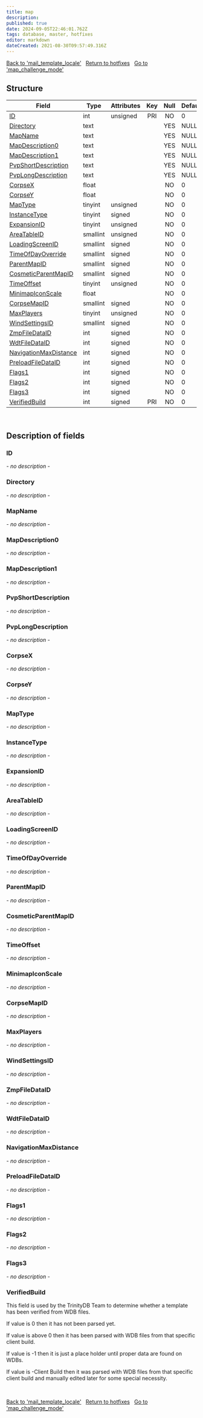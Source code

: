 ```yaml
---
title: map
description: 
published: true
date: 2024-09-05T22:46:01.762Z
tags: database, master, hotfixes
editor: markdown
dateCreated: 2021-08-30T09:57:49.316Z
---
```


<a href="https://trinitycore.info/en/database/master/hotfixes/mail_template_locale" class="mt-5 v-btn v-btn--depressed v-btn--flat v-btn--outlined theme--light v-size--default darkblue--text text--lighten-3"><span class="v-btn__content"><i aria-hidden="true" class="v-icon notranslate v-icon--left mdi mdi-arrow-left theme--light"></i><span>Back to 'mail_template_locale'</span></span></a>&nbsp;&nbsp;&nbsp;<a href="https://trinitycore.info/en/database/master/hotfixes/home" class="mt-5 v-btn v-btn--depressed v-btn--flat v-btn--outlined theme--light v-size--default darkblue--text text--lighten-3"><span class="v-btn__content"><i aria-hidden="true" class="v-icon notranslate v-icon--left mdi mdi-home-outline theme--light"></i><span>Return to hotfixes</span></span></a>&nbsp;&nbsp;&nbsp;<a href="https://trinitycore.info/en/database/master/hotfixes/map_challenge_mode" class="mt-5 v-btn v-btn--depressed v-btn--flat v-btn--outlined theme--light v-size--default darkblue--text text--lighten-3"><span class="v-btn__content"><span>Go to 'map_challenge_mode'</span><i aria-hidden="true" class="v-icon notranslate v-icon--right mdi mdi-arrow-right theme--light"></i></span></a>

## Structure

| Field | Type | Attributes | Key | Null | Default | Extra | Comment |
| --- | --- | --- | :---: | :---: | --- | --- | --- |
| [ID](#id-alt) | int | unsigned | PRI | NO | 0 |  |  |
| [Directory](#directory) | text |  |  | YES | NULL |  |  |
| [MapName](#mapname) | text |  |  | YES | NULL |  |  |
| [MapDescription0](#mapdescription0) | text |  |  | YES | NULL |  |  |
| [MapDescription1](#mapdescription1) | text |  |  | YES | NULL |  |  |
| [PvpShortDescription](#pvpshortdescription) | text |  |  | YES | NULL |  |  |
| [PvpLongDescription](#pvplongdescription) | text |  |  | YES | NULL |  |  |
| [CorpseX](#corpsex) | float |  |  | NO | 0 |  |  |
| [CorpseY](#corpsey) | float |  |  | NO | 0 |  |  |
| [MapType](#maptype) | tinyint | unsigned |  | NO | 0 |  |  |
| [InstanceType](#instancetype) | tinyint | signed |  | NO | 0 |  |  |
| [ExpansionID](#expansionid) | tinyint | unsigned |  | NO | 0 |  |  |
| [AreaTableID](#areatableid) | smallint | unsigned |  | NO | 0 |  |  |
| [LoadingScreenID](#loadingscreenid) | smallint | signed |  | NO | 0 |  |  |
| [TimeOfDayOverride](#timeofdayoverride) | smallint | signed |  | NO | 0 |  |  |
| [ParentMapID](#parentmapid) | smallint | signed |  | NO | 0 |  |  |
| [CosmeticParentMapID](#cosmeticparentmapid) | smallint | signed |  | NO | 0 |  |  |
| [TimeOffset](#timeoffset) | tinyint | unsigned |  | NO | 0 |  |  |
| [MinimapIconScale](#minimapiconscale) | float |  |  | NO | 0 |  |  |
| [CorpseMapID](#corpsemapid) | smallint | signed |  | NO | 0 |  |  |
| [MaxPlayers](#maxplayers) | tinyint | unsigned |  | NO | 0 |  |  |
| [WindSettingsID](#windsettingsid) | smallint | signed |  | NO | 0 |  |  |
| [ZmpFileDataID](#zmpfiledataid) | int | signed |  | NO | 0 |  |  |
| [WdtFileDataID](#wdtfiledataid) | int | signed |  | NO | 0 |  |  |
| [NavigationMaxDistance](#navigationmaxdistance) | int | signed |  | NO | 0 |  |  |
| [PreloadFileDataID](#preloadfiledataid) | int | signed |  | NO | 0 |  |  |
| [Flags1](#flags1) | int | signed |  | NO | 0 |  |  |
| [Flags2](#flags2) | int | signed |  | NO | 0 |  |  |
| [Flags3](#flags3) | int | signed |  | NO | 0 |  |  |
| [VerifiedBuild](#verifiedbuild) | int | signed | PRI | NO | 0 |  |  |
&nbsp;
## Description of fields

### ID <!-- {#id-alt} -->
*- no description -*
&nbsp;

### Directory
*- no description -*
&nbsp;

### MapName
*- no description -*
&nbsp;

### MapDescription0
*- no description -*
&nbsp;

### MapDescription1
*- no description -*
&nbsp;

### PvpShortDescription
*- no description -*
&nbsp;

### PvpLongDescription
*- no description -*
&nbsp;

### CorpseX
*- no description -*
&nbsp;

### CorpseY
*- no description -*
&nbsp;

### MapType
*- no description -*
&nbsp;

### InstanceType
*- no description -*
&nbsp;

### ExpansionID
*- no description -*
&nbsp;

### AreaTableID
*- no description -*
&nbsp;

### LoadingScreenID
*- no description -*
&nbsp;

### TimeOfDayOverride
*- no description -*
&nbsp;

### ParentMapID
*- no description -*
&nbsp;

### CosmeticParentMapID
*- no description -*
&nbsp;

### TimeOffset
*- no description -*
&nbsp;

### MinimapIconScale
*- no description -*
&nbsp;

### CorpseMapID
*- no description -*
&nbsp;

### MaxPlayers
*- no description -*
&nbsp;

### WindSettingsID
*- no description -*
&nbsp;

### ZmpFileDataID
*- no description -*
&nbsp;

### WdtFileDataID
*- no description -*
&nbsp;

### NavigationMaxDistance
*- no description -*
&nbsp;

### PreloadFileDataID
*- no description -*
&nbsp;

### Flags1
*- no description -*
&nbsp;

### Flags2
*- no description -*
&nbsp;

### Flags3
*- no description -*
&nbsp;

### VerifiedBuild
This field is used by the TrinityDB Team to determine whether a template has been verified from WDB files.

If value is 0 then it has not been parsed yet.

If value is above 0 then it has been parsed with WDB files from that specific client build.

If value is -1 then it is just a place holder until proper data are found on WDBs.

If value is -Client Build then it was parsed with WDB files from that specific client build and manually edited later for some special necessity.

&nbsp;

<a href="https://trinitycore.info/en/database/master/hotfixes/mail_template_locale" class="mt-5 v-btn v-btn--depressed v-btn--flat v-btn--outlined theme--light v-size--default darkblue--text text--lighten-3"><span class="v-btn__content"><i aria-hidden="true" class="v-icon notranslate v-icon--left mdi mdi-arrow-left theme--light"></i><span>Back to 'mail_template_locale'</span></span></a>&nbsp;&nbsp;&nbsp;<a href="https://trinitycore.info/en/database/master/hotfixes/home" class="mt-5 v-btn v-btn--depressed v-btn--flat v-btn--outlined theme--light v-size--default darkblue--text text--lighten-3"><span class="v-btn__content"><i aria-hidden="true" class="v-icon notranslate v-icon--left mdi mdi-home-outline theme--light"></i><span>Return to hotfixes</span></span></a>&nbsp;&nbsp;&nbsp;<a href="https://trinitycore.info/en/database/master/hotfixes/map_challenge_mode" class="mt-5 v-btn v-btn--depressed v-btn--flat v-btn--outlined theme--light v-size--default darkblue--text text--lighten-3"><span class="v-btn__content"><span>Go to 'map_challenge_mode'</span><i aria-hidden="true" class="v-icon notranslate v-icon--right mdi mdi-arrow-right theme--light"></i></span></a>

